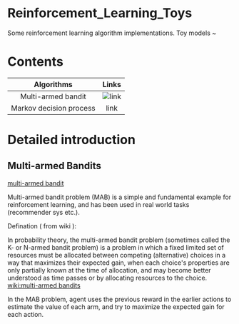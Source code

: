 # Reinforcement_Learning_Toys
Some reinforcement learning algorithm implementations. Toy models ~

# Contents 

|  Algorithms  |  Links  |
|  :----:  | :----: |
|  Multi-armed bandit  | ![link](https://github.com/jzsherlock4869/Reinforcement_Learning_Toys/tree/master/multi_armed_bandit) |
| Markov decision process  | link |

# Detailed introduction

## Multi-armed Bandits

[multi-armed bandit](./multi_armed_bandit/result_pics/mab_comic.jpg)

Multi-armed bandit problem (MAB) is a simple and fundamental example for reinforcement learning, and has been used in real world tasks (recommender sys etc.).

Defination ( from wiki ):

In probability theory, the multi-armed bandit problem (sometimes called the K- or N-armed bandit problem) is a problem in which a fixed limited set of resources must be allocated between competing (alternative) choices in a way that maximizes their expected gain, when each choice's properties are only partially known at the time of allocation, and may become better understood as time passes or by allocating resources to the choice. [wiki:multi-armed bandits](https://en.wikipedia.org/wiki/Multi-armed_bandit)

In the MAB problem, agent uses the previous reward in the earlier actions to estimate the value of each arm, and try to maximize the expected gain for each action.



